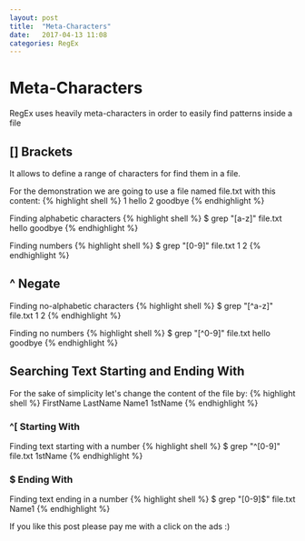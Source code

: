 ```yaml
---
layout: post
title:  "Meta-Characters"
date:   2017-04-13 11:08
categories: RegEx
---
```

# Meta-Characters
RegEx uses heavily meta-characters in order to easily find patterns inside a file

## [] Brackets
It allows to define a range of characters for find them in a file. 

For the demonstration we are going to use a file named file.txt with this content:
{% highlight shell %}
1
hello
2
goodbye
{% endhighlight %}

Finding alphabetic characters
{% highlight shell %}
$ grep "[a-z]" file.txt
hello
goodbye
{% endhighlight %}

Finding numbers 
{% highlight shell %}
$ grep "[0-9]" file.txt
1
2
{% endhighlight %}
 
## ^ Negate
Finding no-alphabetic characters
{% highlight shell %}
$ grep "[^a-z]" file.txt
1
2
{% endhighlight %}

Finding no numbers 
{% highlight shell %}
$ grep "[^0-9]" file.txt
hello
goodbye
{% endhighlight %}


## Searching Text Starting and Ending With
For the sake of simplicity let's change the content of the file by:
{% highlight shell %}
FirstName
LastName
Name1
1stName
{% endhighlight %}

### ^[ Starting With
Finding text starting with a number
{% highlight shell %}
$ grep "^[0-9]" file.txt
1stName
{% endhighlight %}

### $ Ending With
Finding text ending in a number
{% highlight shell %}
$ grep "[0-9]$" file.txt
Name1
{% endhighlight %}

If you like this post please pay me with a click on the ads :)

<script async src="//pagead2.googlesyndication.com/pagead/js/adsbygoogle.js"></script>
<!-- inferior -->
<ins class="adsbygoogle"
     style="display:inline-block;width:728px;height:90px"
     data-ad-client="ca-pub-5428825449848403"
     data-ad-slot="1328012179"></ins>
<script>
(adsbygoogle = window.adsbygoogle || []).push({});
</script>